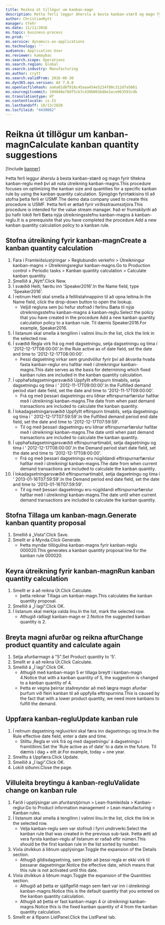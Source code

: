 ```yaml
---
title: Reikna út tillögur um kanban-magn
description: Þetta ferli leggur áherslu á besta kanban-stærð og magn fyrir tiltekna kanban-reglu með því að nota útreikning kanban-magns.
author: ChristianRytt
manager: tfehr
ms.date: 11/11/2016
ms.topic: business-process
ms.prod: ''
ms.service: dynamics-ax-applications
ms.technology: ''
audience: Application User
ms.reviewer: kamaybac
ms.search.scope: Operations
ms.search.region: Global
ms.search.industry: Manufacturing
ms.author: crytt
ms.search.validFrom: 2016-06-30
ms.dyn365.ops.version: AX 7.0.0
ms.openlocfilehash: aa6a01d8f918c45aaa454e5234f80c312d7a5061
ms.sourcegitcommit: 199848e78df5cb7c439b001bdbe1ece963593cdb
ms.translationtype: HT
ms.contentlocale: is-IS
ms.lasthandoff: 10/13/2020
ms.locfileid: "4430062"
---
```

# <a name="calculate-kanban-quantity-suggestions"></a><span data-ttu-id="0f52a-103">Reikna út tillögur um kanban-magn</span><span class="sxs-lookup"><span data-stu-id="0f52a-103">Calculate kanban quantity suggestions</span></span>

[!include [banner](../../includes/banner.md)]

<span data-ttu-id="0f52a-104">Þetta ferli leggur áherslu á besta kanban-stærð og magn fyrir tiltekna kanban-reglu með því að nota útreikning kanban-magns.</span><span class="sxs-lookup"><span data-stu-id="0f52a-104">This procedure focuses on optimizing the kanban size and quantities for a specific kanban rule by using the kanban quantity calculation.</span></span> <span data-ttu-id="0f52a-105">Sýnigögn fyrirtækisins til að stofna þetta ferli er USMF.</span><span class="sxs-lookup"><span data-stu-id="0f52a-105">The demo data company used to create this procedure is USMF.</span></span> <span data-ttu-id="0f52a-106">Þetta ferli er ætlað fyrir virðisstraumsstjóra.</span><span class="sxs-lookup"><span data-stu-id="0f52a-106">This procedure is intended for the value stream manager.</span></span> <span data-ttu-id="0f52a-107">Það er frumskilyrði að þú hafir lokið ferli Bæta nýja útreikningsstefnu kanban-magns á kanban-reglu.</span><span class="sxs-lookup"><span data-stu-id="0f52a-107">It is a prerequisite that you have completed the procedure Add a new kanban quantity calculation policy to a kanban rule.</span></span>


## <a name="create-a-kanban-quantity-calculation"></a><span data-ttu-id="0f52a-108">Stofna útreikning fyrir kanban-magn</span><span class="sxs-lookup"><span data-stu-id="0f52a-108">Create a kanban quantity calculation</span></span>
1. <span data-ttu-id="0f52a-109">Fara í Framleiðslustýringar > Reglubundin verkefni > Útreikningur kanban-magns > Útreikningsreglur kanban-magns.</span><span class="sxs-lookup"><span data-stu-id="0f52a-109">Go to Production control > Periodic tasks > Kanban quantity calculation > Calculate kanban quantity.</span></span>
2. <span data-ttu-id="0f52a-110">Smellið á „Nýtt“.</span><span class="sxs-lookup"><span data-stu-id="0f52a-110">Click New.</span></span>
3. <span data-ttu-id="0f52a-111">Í svæðið Heiti, færðu inn 'Speaker2016'.</span><span class="sxs-lookup"><span data-stu-id="0f52a-111">In the Name field, type 'Speaker2016'.</span></span>
4. <span data-ttu-id="0f52a-112">Í reitnum Heiti skal smella á fellilistahnappinn til að opna leitina.</span><span class="sxs-lookup"><span data-stu-id="0f52a-112">In the Name field, click the drop-down button to open the lookup.</span></span>
    * <span data-ttu-id="0f52a-113">Veljið regluna sem þú hefur stofnað í ferlinu Bæta til nýja útreikningsstefnu kanban-magns á kanban-reglu.</span><span class="sxs-lookup"><span data-stu-id="0f52a-113">Select the policy that you have created in the procedure Add a new kanban quantity calculation policy to a kanban rule.</span></span> <span data-ttu-id="0f52a-114">Til dæmis Speaker2016.</span><span class="sxs-lookup"><span data-stu-id="0f52a-114">For example, Speaker2016.</span></span>  
5. <span data-ttu-id="0f52a-115">Í listanum skal smella á tengilinn í valinni línu.</span><span class="sxs-lookup"><span data-stu-id="0f52a-115">In the list, click the link in the selected row.</span></span>
6. <span data-ttu-id="0f52a-116">Í svæðið Regla virk frá og með dagsetningu, setja dagsetningu og tíma í '2012-12-17T08:00:00'.</span><span class="sxs-lookup"><span data-stu-id="0f52a-116">In the Rule active as of date field, set the date and time to '2012-12-17T08:00:00'.</span></span>
    * <span data-ttu-id="0f52a-117">Þessi dagsetning virkar sem grundvöllur fyrir því að ákvarða hvaða fasta kanban-reglur eru hafðar með í útreikningur kanban-magns.</span><span class="sxs-lookup"><span data-stu-id="0f52a-117">This date serves as the basis for determining which fixed kanban rules are included in the kanban quantity calculation.</span></span>  
7. <span data-ttu-id="0f52a-118">Í upphafsdagsetningarsvæðið Uppfyllt eftirspurn tímabils, setja dagsetningu og tíma í ' 2012-11-17T09:00:00'.</span><span class="sxs-lookup"><span data-stu-id="0f52a-118">In the Fulfilled demand period start date field, set the date and time to '2012-11-17T09:00:00'.</span></span>
    * <span data-ttu-id="0f52a-119">Frá og með þessari dagsetningu eru liðnar eftirspurnarfærslur hafðar með í útreikningi kanban-magns.</span><span class="sxs-lookup"><span data-stu-id="0f52a-119">The date from when past demand transactions are included to calculate the kanban quantity.</span></span>  
8. <span data-ttu-id="0f52a-120">Í lokadagsetningarsvæðið Uppfyllt eftirspurn tímabils, setja dagsetningu og tíma í ' 2012-12-17T07:59:59'.</span><span class="sxs-lookup"><span data-stu-id="0f52a-120">In the Fulfilled demand period end date field, set the date and time to '2012-12-17T07:59:59'.</span></span>
    * <span data-ttu-id="0f52a-121">Til og með þessari dagsetningu eru liðnar eftirspurnarfærslur hafðar með í útreikningi kanban-magns.</span><span class="sxs-lookup"><span data-stu-id="0f52a-121">The date until when past demand transactions are included to calculate the kanban quantity.</span></span>  
9. <span data-ttu-id="0f52a-122">Í upphafsdagsetningarsvæðið eftirspurnartímabil, setja dagsetningu og tíma í ' 2012-12-17T08:00:00'.</span><span class="sxs-lookup"><span data-stu-id="0f52a-122">In the Demand period start date field, set the date and time to '2012-12-17T08:00:00'.</span></span>
    * <span data-ttu-id="0f52a-123">Frá og með þessari dagsetningu eru núgildandi eftirspurnarfærslur hafðar með í útreikningi kanban-magns.</span><span class="sxs-lookup"><span data-stu-id="0f52a-123">The date from when current demand transactions are included to calculate the kanban quantity.</span></span>  
10. <span data-ttu-id="0f52a-124">Í lokadagsetningarsvæðið eftirspurnartímabil, setja dagsetningu og tíma í ' 2013-01-16T07:59:59'.</span><span class="sxs-lookup"><span data-stu-id="0f52a-124">In the Demand period end date field, set the date and time to '2013-01-16T07:59:59'.</span></span>
    * <span data-ttu-id="0f52a-125">Til og með þessari dagsetningu eru núgildandi eftirspurnarfærslur hafðar með í útreikningi kanban-magns.</span><span class="sxs-lookup"><span data-stu-id="0f52a-125">The date until when current demand transactions are included to calculate the kanban quantity.</span></span>  

## <a name="generate-kanban-quantity-proposal"></a><span data-ttu-id="0f52a-126">Stofna Tillaga um kanban-magn.</span><span class="sxs-lookup"><span data-stu-id="0f52a-126">Generate kanban quantity proposal</span></span>
1. <span data-ttu-id="0f52a-127">Smellið á „Vista“.</span><span class="sxs-lookup"><span data-stu-id="0f52a-127">Click Save.</span></span>
2. <span data-ttu-id="0f52a-128">Smellt er á Mynda.</span><span class="sxs-lookup"><span data-stu-id="0f52a-128">Click Generate.</span></span>
    * <span data-ttu-id="0f52a-129">Þetta myndar tillögulína kanban-magns fyrir kanban-reglu 000020.</span><span class="sxs-lookup"><span data-stu-id="0f52a-129">This generates a kanban quantity proposal line for the kanban rule 000020.</span></span>  

## <a name="run-kanban-quantity-calculation"></a><span data-ttu-id="0f52a-130">Keyra útreikning fyrir kanban-magn</span><span class="sxs-lookup"><span data-stu-id="0f52a-130">Run kanban quantity calculation</span></span>
1. <span data-ttu-id="0f52a-131">Smellt er á að reikna Út.</span><span class="sxs-lookup"><span data-stu-id="0f52a-131">Click Calculate.</span></span>
    * <span data-ttu-id="0f52a-132">þetta reiknar Tillaga um kanban-magn.</span><span class="sxs-lookup"><span data-stu-id="0f52a-132">This calculates the kanban quantity proposal.</span></span>  
2. <span data-ttu-id="0f52a-133">Smellið á „Í lagi“.</span><span class="sxs-lookup"><span data-stu-id="0f52a-133">Click OK.</span></span>
3. <span data-ttu-id="0f52a-134">Í listanum skal merkja valda línu.</span><span class="sxs-lookup"><span data-stu-id="0f52a-134">In the list, mark the selected row.</span></span>
    * <span data-ttu-id="0f52a-135">Athugið ráðlagt kanban-magn er 2.</span><span class="sxs-lookup"><span data-stu-id="0f52a-135">Notice the suggested kanban quantity is 2.</span></span>  

## <a name="change-product-quantity-and-calculate-again"></a><span data-ttu-id="0f52a-136">Breyta magni afurðar og reikna aftur</span><span class="sxs-lookup"><span data-stu-id="0f52a-136">Change product quantity and calculate again</span></span>
1. <span data-ttu-id="0f52a-137">Setja afurðarmagn á "5".</span><span class="sxs-lookup"><span data-stu-id="0f52a-137">Set Product quantity to '5'.</span></span>
2. <span data-ttu-id="0f52a-138">Smellt er á að reikna Út.</span><span class="sxs-lookup"><span data-stu-id="0f52a-138">Click Calculate.</span></span>
3. <span data-ttu-id="0f52a-139">Smellið á „Í lagi“.</span><span class="sxs-lookup"><span data-stu-id="0f52a-139">Click OK.</span></span>
    * <span data-ttu-id="0f52a-140">Athugið með kanban-magn 5 er tillaga breytt í kanban-magn 4.</span><span class="sxs-lookup"><span data-stu-id="0f52a-140">Notice that with a kanban quantity of 5, the suggestion is changed to a kanban quantity of 4.</span></span>  
    * <span data-ttu-id="0f52a-141">Þetta er vegna þeirrar staðreyndar að með lægra magn afurðar þurfum við fleiri kanban til að uppfylla eftirspurnina.</span><span class="sxs-lookup"><span data-stu-id="0f52a-141">This is caused by the fact that with a lower product quantity, we need more kanbans to fulfill the demand.</span></span>  

## <a name="update-kanban-rule"></a><span data-ttu-id="0f52a-142">Uppfæra kanban-reglu</span><span class="sxs-lookup"><span data-stu-id="0f52a-142">Update kanban rule</span></span>
1. <span data-ttu-id="0f52a-143">Í reitnum dagsetning regluvirkni skal færa inn dagsetningu og tíma.</span><span class="sxs-lookup"><span data-stu-id="0f52a-143">In the Rule effective date field, enter a date and time.</span></span>
    * <span data-ttu-id="0f52a-144">Stilltu ‚Regla er virk frá og með dagsetningu' á dagsetningu í framtíðinni.</span><span class="sxs-lookup"><span data-stu-id="0f52a-144">Set the 'Rule active as of date' to a date in the future.</span></span> <span data-ttu-id="0f52a-145">Til dæmis í dag + eitt ár.</span><span class="sxs-lookup"><span data-stu-id="0f52a-145">For example, today + one year.</span></span>  
2. <span data-ttu-id="0f52a-146">Smelltu á Uppfæra.</span><span class="sxs-lookup"><span data-stu-id="0f52a-146">Click Update.</span></span>
3. <span data-ttu-id="0f52a-147">Smellið á „Í lagi“.</span><span class="sxs-lookup"><span data-stu-id="0f52a-147">Click OK.</span></span>
4. <span data-ttu-id="0f52a-148">Lokið síðunni.</span><span class="sxs-lookup"><span data-stu-id="0f52a-148">Close the page.</span></span>

## <a name="validate-change-on-kanban-rule"></a><span data-ttu-id="0f52a-149">Villuleita breytingu á kanban-reglu</span><span class="sxs-lookup"><span data-stu-id="0f52a-149">Validate change on kanban rule</span></span>
1. <span data-ttu-id="0f52a-150">Farið í upplýsingar um afurðarstjórnun > Lean-framleiðsla > Kanban-reglur.</span><span class="sxs-lookup"><span data-stu-id="0f52a-150">Go to Product information management > Lean manufacturing > Kanban rules.</span></span>
2. <span data-ttu-id="0f52a-151">Í listanum skal smella á tengilinn í valinni línu.</span><span class="sxs-lookup"><span data-stu-id="0f52a-151">In the list, click the link in the selected row.</span></span>
    * <span data-ttu-id="0f52a-152">Velja kanban-reglu sem var stofnuð í fyrri undirverki.</span><span class="sxs-lookup"><span data-stu-id="0f52a-152">Select the kanban rule that was created in the previous sub-task.</span></span> <span data-ttu-id="0f52a-153">Þetta ætti að vera fyrsta kanban-reglu af listanum er raðað eftir númeri.</span><span class="sxs-lookup"><span data-stu-id="0f52a-153">This should be the first kanban rule in the list sorted by number.</span></span>  
3. <span data-ttu-id="0f52a-154">Víxla útvíkkun á liðnum upplýsingar.</span><span class="sxs-lookup"><span data-stu-id="0f52a-154">Toggle the expansion of the Details section.</span></span>
    * <span data-ttu-id="0f52a-155">Athugið gildisdagsetning, sem þýðir að þessi regla er ekki virk til þessarar dagsetningar.</span><span class="sxs-lookup"><span data-stu-id="0f52a-155">Notice the effective date, which means that this rule is not activated until this date.</span></span>  
4. <span data-ttu-id="0f52a-156">Víxla útvíkkun á liðnum magn.</span><span class="sxs-lookup"><span data-stu-id="0f52a-156">Toggle the expansion of the Quantities section.</span></span>
    * <span data-ttu-id="0f52a-157">Athugið að þetta er sjálfgefið magn sem fært var inn í útreikningi kanban-magns.</span><span class="sxs-lookup"><span data-stu-id="0f52a-157">Notice this is the default quantity that you entered on the kanban quantity calculation.</span></span>  
    * <span data-ttu-id="0f52a-158">Athugið að þetta er fast kanban-magn 4 úr útreikningi kanban-magns.</span><span class="sxs-lookup"><span data-stu-id="0f52a-158">Notice this is the fixed kanban quantity of 4 from the kanban quantity calculation.</span></span>  
5. <span data-ttu-id="0f52a-159">Smellt er á flipann ListPanel.</span><span class="sxs-lookup"><span data-stu-id="0f52a-159">Click the ListPanel tab.</span></span>

